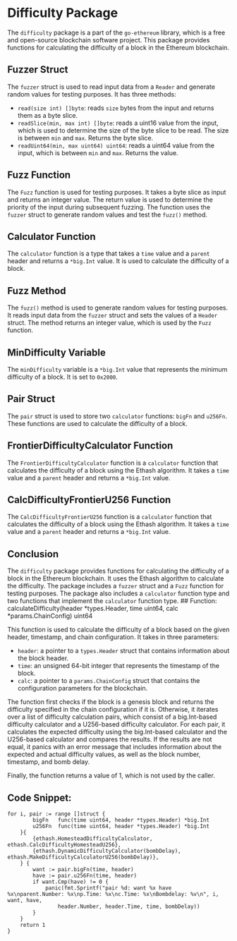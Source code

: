 # Difficulty Package

The `difficulty` package is a part of the `go-ethereum` library, which is a free and open-source blockchain software project. This package provides functions for calculating the difficulty of a block in the Ethereum blockchain.

## Fuzzer Struct

The `fuzzer` struct is used to read input data from a `Reader` and generate random values for testing purposes. It has three methods:

- `read(size int) []byte`: reads `size` bytes from the input and returns them as a byte slice.
- `readSlice(min, max int) []byte`: reads a uint16 value from the input, which is used to determine the size of the byte slice to be read. The size is between `min` and `max`. Returns the byte slice.
- `readUint64(min, max uint64) uint64`: reads a uint64 value from the input, which is between `min` and `max`. Returns the value.

## Fuzz Function

The `Fuzz` function is used for testing purposes. It takes a byte slice as input and returns an integer value. The return value is used to determine the priority of the input during subsequent fuzzing. The function uses the `fuzzer` struct to generate random values and test the `fuzz()` method.

## Calculator Function

The `calculator` function is a type that takes a `time` value and a `parent` header and returns a `*big.Int` value. It is used to calculate the difficulty of a block.

## Fuzz Method

The `fuzz()` method is used to generate random values for testing purposes. It reads input data from the `fuzzer` struct and sets the values of a `Header` struct. The method returns an integer value, which is used by the `Fuzz` function.

## MinDifficulty Variable

The `minDifficulty` variable is a `*big.Int` value that represents the minimum difficulty of a block. It is set to `0x2000`.

## Pair Struct

The `pair` struct is used to store two `calculator` functions: `bigFn` and `u256Fn`. These functions are used to calculate the difficulty of a block.

## FrontierDifficultyCalculator Function

The `FrontierDifficultyCalculator` function is a `calculator` function that calculates the difficulty of a block using the Ethash algorithm. It takes a `time` value and a `parent` header and returns a `*big.Int` value.

## CalcDifficultyFrontierU256 Function

The `CalcDifficultyFrontierU256` function is a `calculator` function that calculates the difficulty of a block using the Ethash algorithm. It takes a `time` value and a `parent` header and returns a `*big.Int` value.

## Conclusion

The `difficulty` package provides functions for calculating the difficulty of a block in the Ethereum blockchain. It uses the Ethash algorithm to calculate the difficulty. The package includes a `fuzzer` struct and a `Fuzz` function for testing purposes. The package also includes a `calculator` function type and two functions that implement the `calculator` function type. ## Function: calculateDifficulty(header *types.Header, time uint64, calc *params.ChainConfig) uint64

This function is used to calculate the difficulty of a block based on the given header, timestamp, and chain configuration. It takes in three parameters:

- `header`: a pointer to a `types.Header` struct that contains information about the block header.
- `time`: an unsigned 64-bit integer that represents the timestamp of the block.
- `calc`: a pointer to a `params.ChainConfig` struct that contains the configuration parameters for the blockchain.

The function first checks if the block is a genesis block and returns the difficulty specified in the chain configuration if it is. Otherwise, it iterates over a list of difficulty calculation pairs, which consist of a big.Int-based difficulty calculator and a U256-based difficulty calculator. For each pair, it calculates the expected difficulty using the big.Int-based calculator and the U256-based calculator and compares the results. If the results are not equal, it panics with an error message that includes information about the expected and actual difficulty values, as well as the block number, timestamp, and bomb delay.

Finally, the function returns a value of 1, which is not used by the caller.

## Code Snippet:

```
for i, pair := range []struct {
		bigFn   func(time uint64, header *types.Header) *big.Int
		u256Fn  func(time uint64, header *types.Header) *big.Int
	}{
		{ethash.HomesteadDifficultyCalculator, ethash.CalcDifficultyHomesteadU256},
		{ethash.DynamicDifficultyCalculator(bombDelay), ethash.MakeDifficultyCalculatorU256(bombDelay)},
	} {
		want := pair.bigFn(time, header)
		have := pair.u256Fn(time, header)
		if want.Cmp(have) != 0 {
			panic(fmt.Sprintf("pair %d: want %x have %x\nparent.Number: %x\np.Time: %x\nc.Time: %x\nBombdelay: %v\n", i, want, have,
				header.Number, header.Time, time, bombDelay))
		}
	}
	return 1
}
```